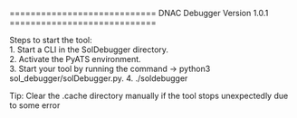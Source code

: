 ============================  DNAC Debugger Version 1.0.1 ============================  
  
Steps to start the tool:  
    1.  Start a CLI in the SolDebugger directory.  
    2.  Activate the PyATS environment.  
    3.  Start your tool by running the command -> python3 sol_debugger/solDebugger.py.
    4. ./soldebugger  

Tip: Clear the .cache directory manually if the tool stops unexpectedly due to some error